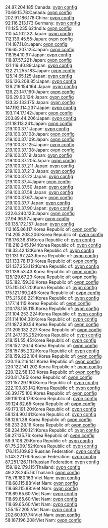24.87.204.185:Canada: [ovpn config](vpn/24_87_204_185.ovpn)  
70.69.15.78:Canada: [ovpn config](vpn/70_69_15_78.ovpn)  
202.91.186.178:China: [ovpn config](vpn/202_91_186_178.ovpn)  
92.116.213.173:Germany: [ovpn config](vpn/92_116_213_173.ovpn)  
111.125.235.62:India: [ovpn config](vpn/111_125_235_62.ovpn)  
110.54.102.32:Japan: [ovpn config](vpn/110_54_102_32.ovpn)  
112.139.45.55:Japan: [ovpn config](vpn/112_139_45_55.ovpn)  
114.187.11.8:Japan: [ovpn config](vpn/114_187_11_8.ovpn)  
116.65.207.125:Japan: [ovpn config](vpn/116_65_207_125.ovpn)  
118.154.10.97:Japan: [ovpn config](vpn/118_154_10_97.ovpn)  
118.87.57.221:Japan: [ovpn config](vpn/118_87_57_221.ovpn)  
121.119.40.89:Japan: [ovpn config](vpn/121_119_40_89.ovpn)  
122.21.255.183:Japan: [ovpn config](vpn/122_21_255_183.ovpn)  
125.14.65.125:Japan: [ovpn config](vpn/125_14_65_125.ovpn)  
126.126.208.85:Japan: [ovpn config](vpn/126_126_208_85.ovpn)  
126.216.154.164:Japan: [ovpn config](vpn/126_216_154_164.ovpn)  
126.23.147.160:Japan: [ovpn config](vpn/126_23_147_160.ovpn)  
126.29.90.124:Japan: [ovpn config](vpn/126_29_90_124.ovpn)  
133.32.133.175:Japan: [ovpn config](vpn/133_32_133_175.ovpn)  
147.192.114.237:Japan: [ovpn config](vpn/147_192_114_237.ovpn)  
193.114.17.142:Japan: [ovpn config](vpn/193_114_17_142.ovpn)  
203.89.44.206:Japan: [ovpn config](vpn/203_89_44_206.ovpn)  
211.18.113.241:Japan: [ovpn config](vpn/211_18_113_241.ovpn)  
219.100.37.1:Japan: [ovpn config](vpn/219_100_37_1.ovpn)  
219.100.37.108:Japan: [ovpn config](vpn/219_100_37_108.ovpn)  
219.100.37.109:Japan: [ovpn config](vpn/219_100_37_109.ovpn)  
219.100.37.125:Japan: [ovpn config](vpn/219_100_37_125.ovpn)  
219.100.37.138:Japan: [ovpn config](vpn/219_100_37_138.ovpn)  
219.100.37.19:Japan: [ovpn config](vpn/219_100_37_19.ovpn)  
219.100.37.205:Japan: [ovpn config](vpn/219_100_37_205.ovpn)  
219.100.37.211:Japan: [ovpn config](vpn/219_100_37_211.ovpn)  
219.100.37.213:Japan: [ovpn config](vpn/219_100_37_213.ovpn)  
219.100.37.22:Japan: [ovpn config](vpn/219_100_37_22.ovpn)  
219.100.37.4:Japan: [ovpn config](vpn/219_100_37_4.ovpn)  
219.100.37.50:Japan: [ovpn config](vpn/219_100_37_50.ovpn)  
219.100.37.58:Japan: [ovpn config](vpn/219_100_37_58.ovpn)  
219.100.37.67:Japan: [ovpn config](vpn/219_100_37_67.ovpn)  
219.100.37.7:Japan: [ovpn config](vpn/219_100_37_7.ovpn)  
219.100.37.90:Japan: [ovpn config](vpn/219_100_37_90.ovpn)  
222.6.240.123:Japan: [ovpn config](vpn/222_6_240_123.ovpn)  
27.94.96.57:Japan: [ovpn config](vpn/27_94_96_57.ovpn)  
59.135.172.157:Japan: [ovpn config](vpn/59_135_172_157.ovpn)  
112.165.86.117:Korea Republic of: [ovpn config](vpn/112_165_86_117.ovpn)  
114.205.208.206:Korea Republic of: [ovpn config](vpn/114_205_208_206.ovpn)  
118.176.36.81:Korea Republic of: [ovpn config](vpn/118_176_36_81.ovpn)  
118.218.245.194:Korea Republic of: [ovpn config](vpn/118_218_245_194.ovpn)  
118.33.42.13:Korea Republic of: [ovpn config](vpn/118_33_42_13.ovpn)  
121.131.97.243:Korea Republic of: [ovpn config](vpn/121_131_97_243.ovpn)  
121.133.78.173:Korea Republic of: [ovpn config](vpn/121_133_78_173.ovpn)  
121.137.253.112:Korea Republic of: [ovpn config](vpn/121_137_253_112.ovpn)  
121.139.53.43:Korea Republic of: [ovpn config](vpn/121_139_53_43.ovpn)  
125.129.67.23:Korea Republic of: [ovpn config](vpn/125_129_67_23.ovpn)  
125.182.159.36:Korea Republic of: [ovpn config](vpn/125_182_159_36.ovpn)  
175.115.187.20:Korea Republic of: [ovpn config](vpn/175_115_187_20.ovpn)  
175.121.169.246:Korea Republic of: [ovpn config](vpn/175_121_169_246.ovpn)  
175.215.86.221:Korea Republic of: [ovpn config](vpn/175_215_86_221.ovpn)  
1.177.14.115:Korea Republic of: [ovpn config](vpn/1_177_14_115.ovpn)  
210.178.155.115:Korea Republic of: [ovpn config](vpn/210_178_155_115.ovpn)  
211.104.253.224:Korea Republic of: [ovpn config](vpn/211_104_253_224.ovpn)  
211.114.104.38:Korea Republic of: [ovpn config](vpn/211_114_104_38.ovpn)  
211.187.230.54:Korea Republic of: [ovpn config](vpn/211_187_230_54.ovpn)  
211.205.132.227:Korea Republic of: [ovpn config](vpn/211_205_132_227.ovpn)  
211.247.105.252:Korea Republic of: [ovpn config](vpn/211_247_105_252.ovpn)  
218.151.55.45:Korea Republic of: [ovpn config](vpn/218_151_55_45.ovpn)  
218.152.126.14:Korea Republic of: [ovpn config](vpn/218_152_126_14.ovpn)  
218.157.85.232:Korea Republic of: [ovpn config](vpn/218_157_85_232.ovpn)  
218.159.222.104:Korea Republic of: [ovpn config](vpn/218_159_222_104.ovpn)  
220.116.216.141:Korea Republic of: [ovpn config](vpn/220_116_216_141.ovpn)  
220.122.141.202:Korea Republic of: [ovpn config](vpn/220_122_141_202.ovpn)  
220.122.58.133:Korea Republic of: [ovpn config](vpn/220_122_58_133.ovpn)  
220.81.7.85:Korea Republic of: [ovpn config](vpn/220_81_7_85.ovpn)  
221.157.29.190:Korea Republic of: [ovpn config](vpn/221_157_29_190.ovpn)  
222.100.83.142:Korea Republic of: [ovpn config](vpn/222_100_83_142.ovpn)  
36.39.175.100:Korea Republic of: [ovpn config](vpn/36_39_175_100.ovpn)  
39.119.124.179:Korea Republic of: [ovpn config](vpn/39_119_124_179.ovpn)  
39.124.62.65:Korea Republic of: [ovpn config](vpn/39_124_62_65.ovpn)  
49.173.191.20:Korea Republic of: [ovpn config](vpn/49_173_191_20.ovpn)  
58.124.90.141:Korea Republic of: [ovpn config](vpn/58_124_90_141.ovpn)  
58.126.1.38:Korea Republic of: [ovpn config](vpn/58_126_1_38.ovpn)  
58.233.28.16:Korea Republic of: [ovpn config](vpn/58_233_28_16.ovpn)  
58.234.190.121:Korea Republic of: [ovpn config](vpn/58_234_190_121.ovpn)  
59.27.135.76:Korea Republic of: [ovpn config](vpn/59_27_135_76.ovpn)  
59.9.108.29:Korea Republic of: [ovpn config](vpn/59_9_108_29.ovpn)  
61.75.209.152:Korea Republic of: [ovpn config](vpn/61_75_209_152.ovpn)  
176.115.109.80:Russian Federation: [ovpn config](vpn/176_115_109_80.ovpn)  
5.143.27.176:Russian Federation: [ovpn config](vpn/5_143_27_176.ovpn)  
87.251.126.111:Russian Federation: [ovpn config](vpn/87_251_126_111.ovpn)  
159.192.179.115:Thailand: [ovpn config](vpn/159_192_179_115.ovpn)  
49.228.245.16:Thailand: [ovpn config](vpn/49_228_245_16.ovpn)  
115.76.180.163:Viet Nam: [ovpn config](vpn/115_76_180_163.ovpn)  
118.68.115.88:Viet Nam: [ovpn config](vpn/118_68_115_88.ovpn)  
118.68.115.88:Viet Nam: [ovpn config](vpn/118_68_115_88.ovpn)  
118.69.65.60:Viet Nam: [ovpn config](vpn/118_69_65_60.ovpn)  
118.69.65.60:Viet Nam: [ovpn config](vpn/118_69_65_60.ovpn)  
118.69.65.60:Viet Nam: [ovpn config](vpn/118_69_65_60.ovpn)  
1.55.157.205:Viet Nam: [ovpn config](vpn/1_55_157_205.ovpn)  
202.60.107.74:Viet Nam: [ovpn config](vpn/202_60_107_74.ovpn)  
58.187.196.208:Viet Nam: [ovpn config](vpn/58_187_196_208.ovpn)  
